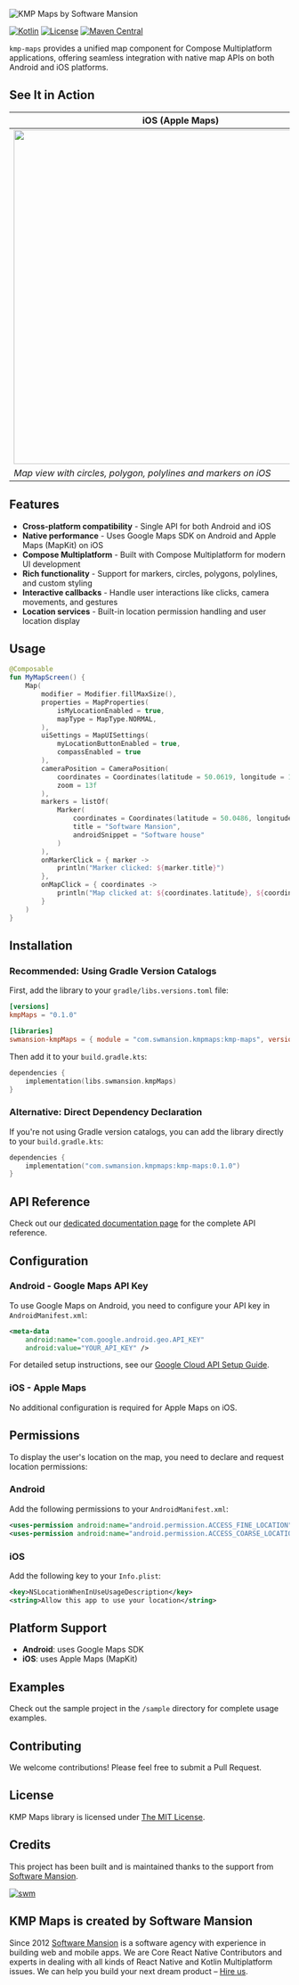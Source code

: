 ![KMP Maps by Software Mansion](/docs/images/cover_image.png)

[![Kotlin](https://img.shields.io/badge/Kotlin-2.2.20-blue.svg)](https://kotlinlang.org)
[![License](https://img.shields.io/badge/License-MIT-green.svg)](./LICENSE)
[![Maven Central](https://img.shields.io/maven-central/v/com.swmansion.kmpmaps/kmp-maps)](https://central.sonatype.com/artifact/com.swmansion.kmpmaps/kmp-maps)

`kmp-maps` provides a unified map component for Compose Multiplatform applications, offering seamless integration with native map APIs on both Android and iOS platforms.

## See It in Action

| iOS (Apple Maps)                                               | Android (Google Maps)                                              |
|----------------------------------------------------------------|--------------------------------------------------------------------|
| <img src="docs/images/ios_preview.png" height="600">      | <img src="docs/images/android_preview.png" height="600">      |
| *Map view with circles, polygon, polylines and markers on iOS* | *Map view with circles, polygon, polylines and markers on Android* |



## Features

- **Cross-platform compatibility** - Single API for both Android and iOS
- **Native performance** - Uses Google Maps SDK on Android and Apple Maps (MapKit) on iOS
- **Compose Multiplatform** - Built with Compose Multiplatform for modern UI development
- **Rich functionality** - Support for markers, circles, polygons, polylines, and custom styling
- **Interactive callbacks** - Handle user interactions like clicks, camera movements, and gestures
- **Location services** - Built-in location permission handling and user location display

## Usage

```kotlin
@Composable
fun MyMapScreen() {
    Map(
        modifier = Modifier.fillMaxSize(),
        properties = MapProperties(
            isMyLocationEnabled = true,
            mapType = MapType.NORMAL,
        ),
        uiSettings = MapUISettings(
            myLocationButtonEnabled = true,
            compassEnabled = true
        ),
        cameraPosition = CameraPosition(
            coordinates = Coordinates(latitude = 50.0619, longitude = 19.9373),
            zoom = 13f
        ),
        markers = listOf(
            Marker(
                coordinates = Coordinates(latitude = 50.0486, longitude = 19.9654),
                title = "Software Mansion",
                androidSnippet = "Software house"
            )
        ),
        onMarkerClick = { marker ->
            println("Marker clicked: ${marker.title}")
        },
        onMapClick = { coordinates ->
            println("Map clicked at: ${coordinates.latitude}, ${coordinates.longitude}")
        }
    )
}
```

## Installation

### Recommended: Using Gradle Version Catalogs

First, add the library to your `gradle/libs.versions.toml` file:

```toml
[versions]
kmpMaps = "0.1.0"

[libraries]
swmansion-kmpMaps = { module = "com.swmansion.kmpmaps:kmp-maps", version.ref = "kmpMaps" }
```

Then add it to your `build.gradle.kts`:

```kotlin
dependencies {
    implementation(libs.swmansion.kmpMaps)
}
```

### Alternative: Direct Dependency Declaration

If you're not using Gradle version catalogs, you can add the library directly to your `build.gradle.kts`:

```kotlin
dependencies {
    implementation("com.swmansion.kmpmaps:kmp-maps:0.1.0")
}
```

## API Reference

Check out our [dedicated documentation page](https://docs.swmansion.com/kmp-maps/) for the complete API reference.

## Configuration

### Android - Google Maps API Key

To use Google Maps on Android, you need to configure your API key in `AndroidManifest.xml`:

```xml
<meta-data
    android:name="com.google.android.geo.API_KEY"
    android:value="YOUR_API_KEY" />
```

For detailed setup instructions, see our [Google Cloud API Setup Guide](docs/GOOGLE_CLOUD_API_SETUP.md).

### iOS - Apple Maps

No additional configuration is required for Apple Maps on iOS.

## Permissions

To display the user's location on the map, you need to declare and request location permissions:

### Android

Add the following permissions to your `AndroidManifest.xml`:
```xml
<uses-permission android:name="android.permission.ACCESS_FINE_LOCATION" />
<uses-permission android:name="android.permission.ACCESS_COARSE_LOCATION" />
```

### iOS

Add the following key to your `Info.plist`:
```xml
<key>NSLocationWhenInUseUsageDescription</key>
<string>Allow this app to use your location</string>
```

## Platform Support

- **Android**: uses Google Maps SDK
- **iOS**: uses Apple Maps (MapKit)

## Examples

Check out the sample project in the `/sample` directory for complete usage examples.

## Contributing

We welcome contributions! Please feel free to submit a Pull Request.

## License

KMP Maps library is licensed under [The MIT License](./LICENSE).

## Credits

This project has been built and is maintained thanks to the support from [Software Mansion](https://swmansion.com).

[![swm](https://logo.swmansion.com/logo?color=white&variant=desktop&width=150&tag=kmp-maps-github 'Software Mansion')](https://swmansion.com)

## KMP Maps is created by Software Mansion

Since 2012 [Software Mansion](https://swmansion.com) is a software agency with experience in building web and mobile apps. We are Core React Native Contributors and experts in dealing with all kinds of React Native and Kotlin Multiplatform issues. We can help you build your next dream product – [Hire us](https://swmansion.com/contact/projects?utm_source=kmpmaps&utm_medium=readme).

